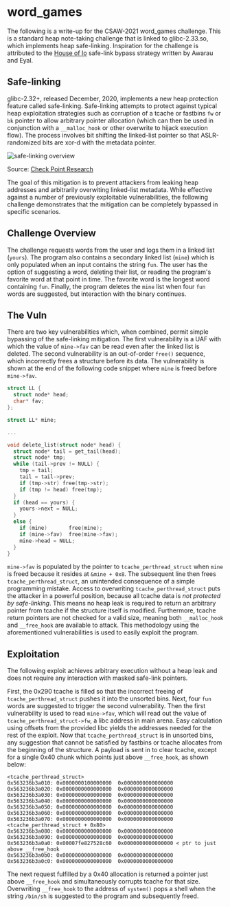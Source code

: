 # word_games
The following is a write-up for the CSAW-2021 word_games challenge.  This is a standard heap note-taking challenge that is linked to glibc-2.33.so, which implements heap safe-linking.  Inspiration for the challenge is attributed to the [House of Io](https://awaraucom.wordpress.com/2020/07/19/house-of-io-remastered/) safe-link bypass strategy written by Awarau and Eyal.  

## Safe-linking
glibc-2.32+, released December, 2020, implements a new heap protection feature called safe-linking.  Safe-linking attempts to protect against typical heap exploitation strategies such as corruption of a tcache or fastbins `fw` or `bk` pointer to allow arbitrary pointer allocation (which can then be used in conjunction with a `__malloc_hook` or other overwrite to hijack execution flow).  The process involves bit shifting the linked-list pointer so that ASLR-randomized bits are xor-d with the metadata pointer.  

![safe-linking overview](https://user-images.githubusercontent.com/41522025/133334611-5e6b907a-1214-42f2-ab78-8ac06565fe2c.png) 

Source: [Check Point Research](https://research.checkpoint.com/2020/safe-linking-eliminating-a-20-year-old-malloc-exploit-primitive/)

The goal of this mitigation is to prevent attackers from leaking heap addresses and arbitrarily overwiting linked-list metadata.  While effective against a number of previously exploitable vulnerabilities, the following challenge demonstrates that the mitigation can be completely bypassed in specific scenarios.  

## Challenge Overview
The challenge requests words from the user and logs them in a linked list (`yours`).  The program also contains a secondary linked list (`mine`) which is only populated when an input contains the string `fun`.  The user has the option of suggesting a word, deleting their list, or reading the program's favorite word at that point in time.  The favorite word is the longest word containing `fun`.  Finally, the program deletes the `mine` list when four `fun` words are suggested, but interaction with the binary continues.  

## The Vuln
There are two key vulnerabilities which, when combined, permit simple bypassing of the safe-linking mitigation.  The first vulnerability is a UAF with which the value of `mine->fav` can be read even after the linked list is deleted.  The second vulnerability is an out-of-order `free()` sequence, which incorrectly frees a structure before its data.  The vulnerability is shown at the end of the following code snippet where `mine` is freed before `mine->fav`.  

```c
struct LL {
  struct node* head;
  char* fav;
};

struct LL* mine;

...

void delete_list(struct node* head) {
  struct node* tail = get_tail(head);
  struct node* tmp;
  while (tail->prev != NULL) {
    tmp = tail;
    tail = tail->prev;
    if (tmp->str) free(tmp->str);
    if (tmp != head) free(tmp);
  } 
  if (head == yours) {
    yours->next = NULL;
  }
  else {
    if (mine)       free(mine);
    if (mine->fav)  free(mine->fav);
    mine->head = NULL;
  }
}
```

`mine->fav` is populated by the pointer to `tcache_perthread_struct` when `mine` is freed because it resides at `&mine + 0x8`.  The subsequent line then frees `tcache_perthread_struct`, an unintended consequence of a simple programming mistake.  Access to overwriting `tcache_perthread_struct` puts the attacker in a powerful position, because all tcache data is *not protected by safe-linking*.  This means no heap leak is required to return an arbitrary pointer from tcache if the structure itself is modified.  Furthermore, tcache return pointers are not checked for a valid size, meaning both `__malloc_hook` and `__free_hook` are available to attack.  This methodology using the aforementioned vulnerabilities is used to easily exploit the program.  

## Exploitation
The following exploit achieves arbitrary execution without a heap leak and does not require any interaction with masked safe-link pointers.  

First, the 0x290 tcache is filled so that the incorrect freeing of `tcache_perthread_struct` pushes it into the unsorted bins.  Next, four `fun` words are suggested to trigger the second vulnerability. Then the first vulnerability is used to read `mine->fav`, which will read out the value of `tcache_perthread_struct->fw`, a libc address in main arena.  Easy calculation using offsets from the provided libc yields the addresses needed for the rest of the exploit.  Now that `tcache_perthread_struct` is in unsorted bins, any suggestion that cannot be satisfied by fastbins or tcache allocates from the beginning of the structure.  A payload is sent in to clear tcache, except for a single 0x40 chunk which points just above `__free_hook`, as shown below:

```gdb
<tcache_perthread_struct>
0x563236b3a010:	0x0000000100000000	0x0000000000000000
0x563236b3a020:	0x0000000000000000	0x0000000000000000
0x563236b3a030:	0x0000000000000000	0x0000000000000000
0x563236b3a040:	0x0000000000000000	0x0000000000000000
0x563236b3a050:	0x0000000000000000	0x0000000000000000
0x563236b3a060:	0x0000000000000000	0x0000000000000000
0x563236b3a070:	0x0000000000000000	0x0000000000000000
<tcache_perthread_struct + 0x80> 
0x563236b3a080:	0x0000000000000000	0x0000000000000000
0x563236b3a090:	0x0000000000000000	0x0000000000000000
0x563236b3a0a0:	0x00007fe827528c60	0x0000000000000000 < ptr to just above __free_hook
0x563236b3a0b0:	0x0000000000000000	0x0000000000000000
0x563236b3a0c0:	0x0000000000000000	0x0000000000000000
```

The next request fulfilled by a 0x40 allocation is returned a pointer just above `__free_hook` and simultaneously corrupts tcache for that size.  Overwriting `__free_hook` to the address of `system()` pops a shell when the string `/bin/sh` is suggested to the program and subsequently freed.  
